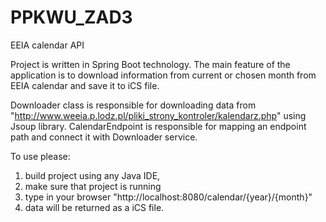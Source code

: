 # PPKWU_ZAD3

EEIA calendar API

Project is written in Spring Boot technology. 
The main feature of the application is to download information from current or chosen month from EEIA calendar and save it to iCS file.

Downloader class is responsible for downloading data from "http://www.weeia.p.lodz.pl/pliki_strony_kontroler/kalendarz.php" using Jsoup library.
CalendarEndpoint is responsible for mapping an endpoint path and connect it with Downloader service.

To use please:

1) build project using any Java IDE,
2) make sure that project is running
3) type in your browser "http://localhost:8080/calendar/{year}/{month}"
4) data will be returned as a iCS file.